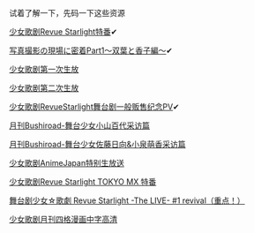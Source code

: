 试着了解一下，先码一下这些资源

[少女歌剧Revue Starlight特番](https://www.bilibili.com/video/av21511002/)✔

[写真撮影の現場に密着Part1～双葉と香子編～](https://www.bilibili.com/video/av22649169/)✔

[少女歌剧第一次生放](https://acg.tv/av13761402/)

[少女歌剧第二次生放](https://acg.tv/av16835395/)

[少女歌剧RevueStarlight舞台剧一般贩售纪念PV](https://acg.tv/av17255000/)✔

[月刊Bushiroad-舞台少女小山百代采访篇](https://acg.tv/av18063522/)

[月刊Bushiroad-舞台少女佐藤日向&小泉萌香采访篇](https://acg.tv/av19058666/)

[少女歌剧AnimeJapan特别生放送](https://acg.tv/av21266560/)

[少女歌剧Revue Starlight TOKYO MX 特番](https://acg.tv/av21511002/)

[舞台剧少女☆歌劇 Revue Starlight -The LIVE- #1 revival（重点！）](https://acg.tv/av22490328/)

[少女歌剧月刊四格漫画中字高清](https://www.bushiroad-cn.com/category/comic/)
